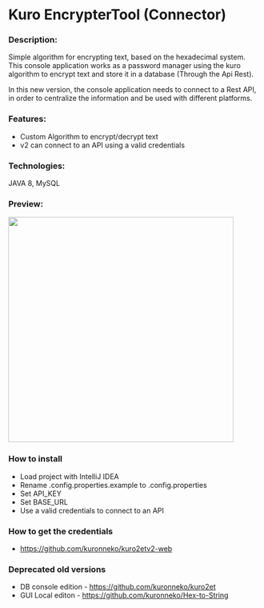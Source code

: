 # Kuro EncrypterTool (Connector)
### Description: 
Simple algorithm for encrypting text, based on the hexadecimal system. This console application works as a password manager using the kuro algorithm to encrypt text and store it in a database (Through the Api Rest).

In this new version, the console application needs to connect to a Rest API, in order to centralize the information and be used with different platforms.

### Features:
* Custom Algorithm to encrypt/decrypt text
* v2 can connect to an API using a valid credentials

### Technologies:
JAVA 8, MySQL

### Preview:
<p> <img src="https://kuronneko.github.io/assets/img/portfoliokurov2.png" width="450"> </p>

### How to install
* Load project with IntelliJ IDEA
* Rename .config.properties.example to .config.properties
* Set API_KEY
* Set BASE_URL
* Use a valid credentials to connect to an API

### How to get the credentials
* https://github.com/kuronneko/kuro2etv2-web

### Deprecated old versions
* DB console edition - https://github.com/kuronneko/kuro2et
* GUI Local editon - https://github.com/kuronneko/Hex-to-String
